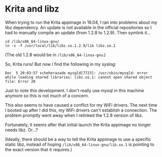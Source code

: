 # Krita and libz

When trying to run the Krita appimage in 16.04, I ran into problems about my
libz dependency. An update is not available in the official repositories so I
had to manually compile an update (from 1.2.8 to 1.2.9). Then symlink it...

```
cd /lib/x86_64-linux-gnu/
ln -s -f /usr/local/lib/libz.so.1.2.9/lib libz.so.1
```

(The old 1.2.8 would be in `/lib/x86_64-linux-gnu`.)

So, Krita runs! But now I find the following in my syslog:

```
Dec  5 20:03:57 scheherazade mysqld[7723]: /usr/sbin/mysqld: error while loading shared libraries: libz.so.1: cannot open shared object file: Error 20
```

Just to note this development. I don't really use mysql in this machine anymore
so this is not much of a concern.

This also seems to have caused a conflict for my WiFi drivers. The next time I
booted up after I did this, my WiFi drivers can't establish a connection. The
problem promptly went away when I relinked the 1.2.8 version of libz.

Fortunately, it seems after that initial launch the Krita appimage no longer
needs libz. Or...?

(Ideally, there should be a way to tell the Krita appimage to use a specific
static libz, instead of hoping `/lib/x86_64-linux-gnu/lib.so.1` is pointing to
the exact version that it requires.)
